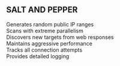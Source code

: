 ## SALT AND PEPPER

Generates random public IP ranges<br>
Scans with extreme parallelism<br>
Discovers new targets from web responses<br>
Maintains aggressive performance<br>
Tracks all connection attempts<br>
Provides detailed logging<br>

